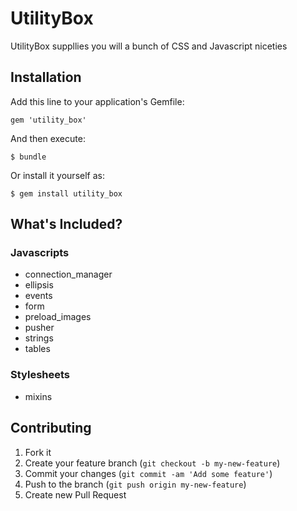 # UtilityBox

UtilityBox suppllies you will a bunch of CSS and Javascript niceties

## Installation

Add this line to your application's Gemfile:

    gem 'utility_box'

And then execute:

    $ bundle

Or install it yourself as:

    $ gem install utility_box

## What's Included?

### Javascripts

  - connection_manager
  - ellipsis
  - events
  - form
  - preload_images
  - pusher
  - strings
  - tables

### Stylesheets

  - mixins

## Contributing

1. Fork it
2. Create your feature branch (`git checkout -b my-new-feature`)
3. Commit your changes (`git commit -am 'Add some feature'`)
4. Push to the branch (`git push origin my-new-feature`)
5. Create new Pull Request
